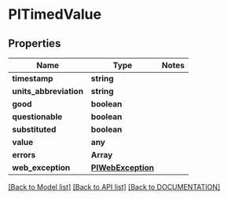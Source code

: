 # PITimedValue

## Properties
Name | Type | Notes
------------ | ------------- | -------------
**timestamp** | **string**
**units_abbreviation** | **string**
**good** | **boolean**
**questionable** | **boolean**
**substituted** | **boolean**
**value** | **any**
**errors** | **Array<PIPropertyError>**
**web_exception** | **[**PIWebException**](../models/PIWebException.md)**

[[Back to Model list]](../../DOCUMENTATION.md#documentation-for-models) [[Back to API list]](../../DOCUMENTATION.md#documentation-for-api-endpoints) [[Back to DOCUMENTATION]](../../DOCUMENTATION.md)
